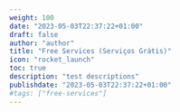 ```yaml
---
weight: 100
date: "2023-05-03T22:37:22+01:00"
draft: false
author: "author"
title: "Free Services (Serviços Grátis)"
icon: "rocket_launch"
toc: true
description: "test descriptions"
publishdate: "2023-05-03T22:37:22+01:00"
#tags: ["free-services"]
---
```

